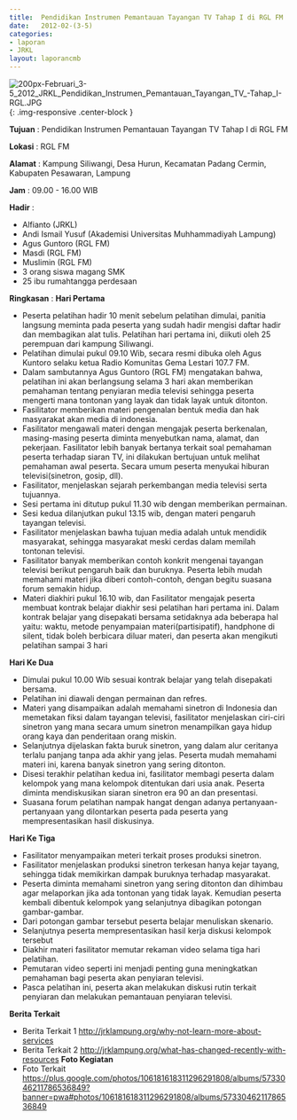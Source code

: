 ```yaml
---	
title: 	Pendidikan Instrumen Pemantauan Tayangan TV Tahap I di RGL FM
date: 	2012-02-(3-5)
categories:	
- laporan	
- JRKL	
layout: laporancmb	
---	
```

	
![200px-Februari_3-5_2012_JRKL_Pendidikan_Instrumen_Pemantauan_Tayangan_TV_-_Tahap_I_-_RGL_.JPG](/uploads/200px-Februari_3-5_2012_JRKL_Pendidikan_Instrumen_Pemantauan_Tayangan_TV_-_Tahap_I_-_RGL_.JPG){: .img-responsive .center-block }	
	
**Tujuan** :	Pendidikan Instrumen Pemantauan Tayangan TV Tahap I di RGL FM
	
**Lokasi** :	RGL FM
	
**Alamat** : 	Kampung Siliwangi, Desa Hurun, Kecamatan Padang Cermin, Kabupaten Pesawaran, Lampung
	
**Jam** :	09.00 - 16.00 WIB
	
**Hadir** :	
*	Alfianto (JRKL)
*	Andi Ismail Yusuf (Akademisi Universitas Muhhammadiyah Lampung)
*	Agus Guntoro (RGL FM)
*	Masdi (RGL FM)
*	Muslimin (RGL FM)
*	3 orang siswa magang SMK
*	25 ibu rumahtangga perdesaan

**Ringkasan** :	
**Hari Pertama**
*	Peserta pelatihan hadir 10 menit sebelum pelatihan dimulai, panitia langsung meminta pada peserta yang sudah hadir mengisi daftar hadir dan membagikan alat tulis. Pelatihan hari pertama ini, diikuti oleh 25 perempuan dari kampung Siliwangi.
*	Pelatihan dimulai pukul 09.10 Wib, secara resmi dibuka oleh Agus Kuntoro selaku ketua Radio Komunitas Gema Lestari 107.7 FM.
*	Dalam sambutannya Agus Guntoro (RGL FM) mengatakan bahwa, pelatihan ini akan berlangsung selama 3 hari akan memberikan pemahaman tentang penyiaran media televisi sehingga peserta mengerti mana tontonan yang layak dan tidak layak untuk ditonton.
*	Fasilitator memberikan materi pengenalan bentuk media dan hak masyarakat akan media di indonesia.
*	Fasilitator mengawali materi dengan mengajak peserta berkenalan, masing-masing peserta diminta menyebutkan nama, alamat, dan pekerjaan. Fasilitator lebih banyak bertanya terkait soal pemahaman peserta terhadap siaran TV, ini dilakukan bertujuan untuk melihat pemahaman awal peserta. Secara umum peserta menyukai hiburan televisi(sinetron, gosip, dll).
*	Fasilitator, menjelaskan sejarah perkembangan media televisi serta tujuannya.
*	Sesi pertama ini ditutup pukul 11.30 wib dengan memberikan permainan.
*	Sesi kedua dilanjutkan pukul 13.15 wib, dengan materi pengaruh tayangan televisi.
*	Fasilitator menjelaskan bawha tujuan media adalah untuk mendidik masyarakat, sehingga masyarakat meski cerdas dalam memilah tontonan televisi.
*	Fasilitator banyak memberikan contoh konkrit mengenai tayangan televisi berikut pengaruh baik dan buruknya. Peserta lebih mudah memahami materi jika diberi contoh-contoh, dengan begitu suasana forum semakin hidup.
*	Materi diakhiri pukul 16.10 wib, dan Fasilitator mengajak peserta membuat kontrak belajar diakhir sesi pelatihan hari pertama ini. Dalam kontrak belajar yang disepakati bersama setidaknya ada beberapa hal yaitu: waktu, metode penyampaian materi(partisipatif), handphone di silent, tidak boleh berbicara diluar materi, dan peserta akan mengikuti pelatihan sampai 3 hari

**Hari Ke Dua**
*	Dimulai pukul 10.00 Wib sesuai kontrak belajar yang telah disepakati bersama.
*	Pelatihan ini diawali dengan permainan dan refres.
*	Materi yang disampaikan adalah memahami sinetron di Indonesia dan memetakan fiksi dalam tayangan televisi, fasilitator menjelaskan ciri-ciri sinetron yang mana secara umum sinetron menampilkan gaya hidup orang kaya dan penderitaan orang miskin.
*	Selanjutnya dijelaskan fakta buruk sinetron, yang dalam alur ceritanya terlalu panjang tanpa ada akhir yang jelas. Peserta mudah memahami materi ini, karena banyak sinetron yang sering ditonton.
*	Disesi terakhir pelatihan kedua ini, fasilitator membagi peserta dalam kelompok yang mana kelompok ditentukan dari usia anak. Peserta diminta mendiskusikan siaran sinetron era 90 an dan presentasi.
*	Suasana forum pelatihan nampak hangat dengan adanya pertanyaan-pertanyaan yang dilontarkan peserta pada peserta yang mempresentasikan hasil diskusinya.

**Hari Ke Tiga**
*	Fasilitator menyampaikan meteri terkait proses produksi sinetron.
*	Fasilitator menjelaskan produksi sinetron terkesan hanya kejar tayang, sehingga tidak memikirkan dampak buruknya terhadap masyarakat.
*	Peserta diminta memahami sinetron yang sering ditonton dan dihimbau agar melaporkan jika ada tontonan yang tidak layak. Kemudian peserta kembali dibentuk kelompok yang selanjutnya dibagikan potongan gambar-gambar.
*	Dari potongan gambar tersebut peserta belajar menuliskan skenario.
*	Selanjutnya peserta mempresentasikan hasil kerja diskusi kelompok tersebut
*	Diakhir materi fasilitator memutar rekaman video selama tiga hari pelatihan.
*	Pemutaran video seperti ini menjadi penting guna meningkatkan pemahaman bagi peserta akan penyiaran televisi.
*	Pasca pelatihan ini, peserta akan melakukan diskusi rutin terkait penyiaran dan melakukan pemantauan penyiaran televisi.

**Berita Terkait** 
*	Berita Terkait 1 http://jrklampung.org/why-not-learn-more-about-services
*	Berita Terkait 2 http://jrklampung.org/what-has-changed-recently-with-resources
**Foto Kegiatan** 
*	Foto Terkait https://plus.google.com/photos/106181618311296291808/albums/5733046211786536849?banner=pwa#photos/106181618311296291808/albums/5733046211786536849
